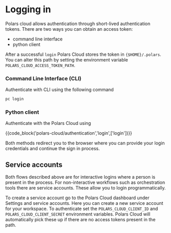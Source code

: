 # Logging in

Polars cloud allows authentication through short-lived authentication tokens. There are two ways you
can obtain an access token:

- command line interface
- python client

After a successful `login` Polars Cloud stores the token in `{$HOME}/.polars`. You can alter this
path by setting the environment variable `POLARS_CLOUD_ACCESS_TOKEN_PATH`.

### Command Line Interface (CLI)

Authenticate with CLI using the following command

```bash
pc login
```

### Python client

Authenticate with the Polars Cloud using

{{code_block('polars-cloud/authentication','login',['login'])}}

Both methods redirect you to the browser where you can provide your login credentials and continue
the sign in process.

## Service accounts

Both flows described above are for interactive logins where a person is present in the process. For
non-interactive workflows such as orchestration tools there are service accounts. These allow you to
login programmatically.

To create a service account go to the Polars Cloud dashboard under Settings and service accounts.
Here you can create a new service account for your workspace. To authenticate set the
`POLARS_CLOUD_CLIENT_ID` and `POLARS_CLOUD_CLIENT_SECRET` environment variables. Polars Cloud will
automatically pick these up if there are no access tokens present in the path.
